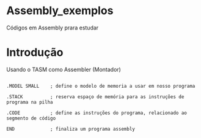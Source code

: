 # Assembly_exemplos
Códigos em Assembly prara estudar

# Introdução
Usando o TASM como Assembler (Montador)
```assembly

.MODEL SMALL    ; define o modelo de memoria a usar em nosso programa

.STACK          ; reserva espaço de memória para as instruções de programa na pilha

.CODE           ; define as instruções do programa, relacionado ao segmento de código

END             ; finaliza um programa assembly

```

